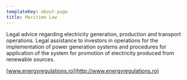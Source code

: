 ```yaml
---
templateKey: about-page
title: Maritime Law
---
```

Legal advice regarding electricity generation, production and transport operations. Legal assistance to investors in operations for the implementation of power generation systems and procedures for application of the system for promotion of electricity produced from renewable sources.

[www.energyregulations.ro](http://www.energyregulations.ro)
